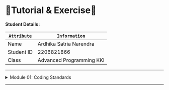 # 📝Tutorial & Exercise📝

**Student Details :**

|  `Attribute`  | `Information`              |
|---------------|----------------------------|
| Name          | Ardhika Satria Narendra    |
| Student ID    | 2206821866                 |
| Class         | Advanced Programming KKI   |

---
<details>
<summary>Module 01: Coding Standards</summary>

## Questions and Answers

### -> Commit 1 Reflection 

We bring std::io::prelude and std::io::BufReader into scope to get access to traits and types that let us read from and write to the stream. In the for loop in the main function, instead of printing a message that says we made a connection, we now call the new handle_connection function and pass the stream to it.

In the handle_connection function, we create a new BufReader instance that wraps a mutable reference to the stream. BufReader adds buffering by managing calls to the std::io::Read trait methods for us.

We create a variable named http_request to collect the lines of the request the browser sends to our server. We indicate that we want to collect these lines in a vector by adding the Vec<_> type annotation.

BufReader implements the std::io::BufRead trait, which provides the lines method. The lines method returns an iterator of Result<String, std::io::Error> by splitting the stream of data whenever it sees a newline byte. To get each String, we map and unwrap each Result. The Result might be an error if the data isn’t valid UTF-8 or if there was a problem reading from the stream. Again, a production program should handle these errors more gracefully, but we’re choosing to stop the program in the error case for simplicity.

The browser signals the end of an HTTP request by sending two newline characters in a row, so to get one request from the stream, we take lines until we get a line that is the empty string. Once we’ve collected the lines into the vector, we’re printing them out using pretty debug formatting so we can take a look at the instructions the web browser is sending to our server.

</details>

---

